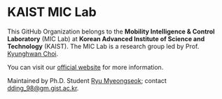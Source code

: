 # KAIST MIC Lab

This GitHub Organization belongs to the **Mobility Intelligence & Control Laboratory** (MIC Lab) at **Korean Advanced Institute of Science and Technology** (KAIST). 
The MIC Lab is a research group led by Prof. [Kyunghwan Choi](https://github.com/orgs/KAIST-MIC-Lab/people/Kyunghwan-Choi). 

You can visit our [official website](https://kaist-mic-lab.github.io) for more information.

Maintained by Ph.D. Student [Ryu Myeongseok](https://github.com/DDingR); contact [dding_98@gm.gist.ac.kr](mailto:dding_98@gm.gist.ac.kr).
